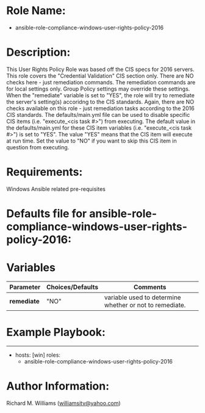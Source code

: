 # Role Name:
- ansible-role-compliance-windows-user-rights-policy-2016

# Description:
This User Rights Policy Role was based off the CIS specs for 2016 servers.   
This role covers the "Credential Validation" CIS section only. There are NO
checks here - just remediation commands.  The remediation commands are for local
settings only. Group Policy settings may override these settings. When the
"remediate" variable is set to "YES", the role will try to remediate the
server's setting(s) accoridng to the CIS standards.  Again, there are NO checks
available on this role - just remediation tasks according to the 2016 CIS
standards.   The defaults/main.yml file can be used to disable specific CIS
items (i.e. "execute_<cis task #>") from executing. The default value in the
defaults/main.yml for these CIS item variables (i.e. "execute_<cis task #>") is
set to "YES". The value "YES" means that the CIS item will execute at run time.
Set the value to "NO" if you want to skip this CIS item in question from
executing.

# Requirements:
Windows Ansible related pre-requisites


# Defaults file for ansible-role-compliance-windows-user-rights-policy-2016:
# Variables
Parameter | Choices/Defaults|Comments
----------|-----------------|--------
__remediate__ |"NO"| variable used to determine whether or not to remediate.


# Example Playbook:
---
 - hosts: [win]
   roles:
   - ansible-role-compliance-windows-user-rights-policy-2016


# Author Information:
Richard M. Williams (williamsitv@yahoo.com)
